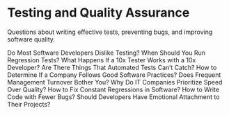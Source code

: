 # Testing and Quality Assurance

Questions about writing effective tests, preventing bugs, and improving software quality.

Do Most Software Developers Dislike Testing?
When Should You Run Regression Tests?
What Happens If a 10x Tester Works with a 10x Developer?
Are There Things That Automated Tests Can’t Catch?
How to Determine If a Company Follows Good Software Practices?
Does Frequent Management Turnover Bother You?
Why Do IT Companies Prioritize Speed Over Quality?
How to Fix Constant Regressions in Software?
How to Write Code with Fewer Bugs?
Should Developers Have Emotional Attachment to Their Projects?
